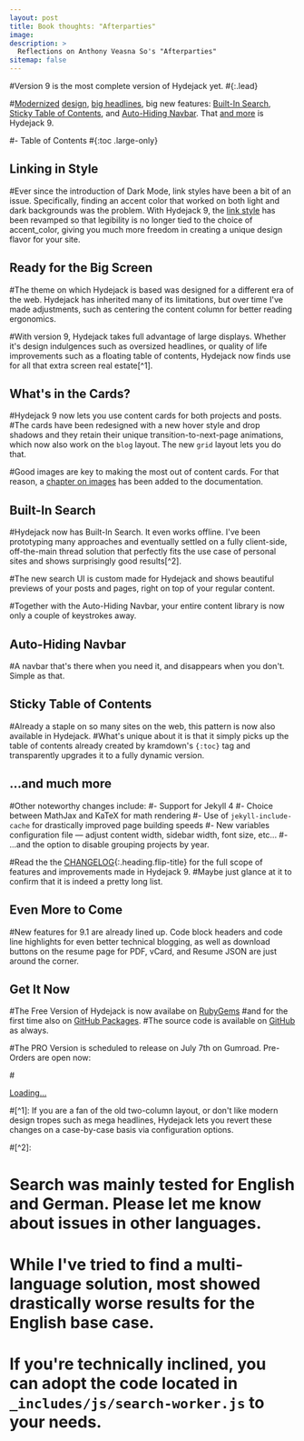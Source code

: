 ```yaml
---
layout: post
title: Book thoughts: "Afterparties"
image: 
description: >
  Reflections on Anthony Veasna So's "Afterparties"
sitemap: false
---
```


#Version 9 is the most complete version of Hydejack yet.
#{:.lead}

#[Modernized](#linking-in-style) [design](#whats-in-the-cards), [big headlines](#ready-for-the-big-screen), big new features: [Built-In Search](#built-in-search), [Sticky Table of Contents](#sticky-table-of-contents), and [Auto-Hiding Navbar](#auto-hiding-navbar). That [and more](#and-much-more) is Hydejack 9.

#- Table of Contents
#{:toc .large-only}

## Linking in Style

#Ever since the introduction of Dark Mode, link styles have been a bit of an issue. Specifically, finding an accent color that worked on both light and dark backgrounds was the problem. With Hydejack 9, the [link style](#linking-in-style) has been revamped so that legibility is no longer tied to the choice of accent_color, giving you much more freedom in creating a unique design flavor for your site.
 
## Ready for the Big Screen

#The theme on which Hydejack is based was designed for a different era of the web. Hydejack has inherited many of its limitations, but over time I've made adjustments, such as centering the content column for better reading ergonomics. 

#With version 9, Hydejack takes full advantage of large displays. Whether it's design indulgences such as oversized headlines, or quality of life improvements such as a floating table of contents, Hydejack now finds use for all that extra screen real estate[^1]. 
 
## What's in the Cards?

#Hydejack 9 now lets you use content cards for both projects and posts. 
#The cards have been redesigned with a new hover style and drop shadows and they retain their unique transition-to-next-page animations, which now also work on the `blog` layout. The new `grid` layout lets you do that.

#Good images are key to making the most out of content cards. For that reason, a [chapter on images](../../docs/basics.md#adding-images) has been added to the documentation.
 
## Built-In Search

#Hydejack now has Built-In Search. It even works offline. I've been prototyping many approaches and eventually settled on a fully client-side, off-the-main thread solution that perfectly fits the use case of personal sites and shows surprisingly good results[^2]. 

#The new search UI is custom made for Hydejack and shows beautiful previews of your posts and pages, right on top of your regular content.

#Together with the Auto-Hiding Navbar, your entire content library is now only a couple of keystrokes away.
 
## Auto-Hiding Navbar

#A navbar that's there when you need it, and disappears when you don't. Simple as that.
 
## Sticky Table of Contents

#Already a staple on so many sites on the web, this pattern is now also available in Hydejack. 
#What's unique about it is that it simply picks up the table of contents already created by kramdown's `{:toc}` tag and transparently upgrades it to a fully dynamic version.
 
## …and much more

#Other noteworthy changes include:
#- Support for Jekyll 4
#- Choice between MathJax and KaTeX for math rendering
#- Use of `jekyll-include-cache` for drastically improved page building speeds
#- New variables configuration file — adjust content width, sidebar width, font size, etc...
#- ...and the option to disable grouping projects by year.

#Read the the [CHANGELOG](../../CHANGELOG.md){:.heading.flip-title} for the full scope of features and improvements made in Hydejack 9.
#Maybe just glance at it to confirm that it is indeed a pretty long list.
 
## Even More to Come

#New features for 9.1 are already lined up. Code block headers and code line highlights for even better technical blogging, as well as download buttons on the resume page for PDF, vCard, and Resume JSON are just around the corner.
 
## Get It Now
#The Free Version of Hydejack is now availabe on [RubyGems](https://rubygems.org/gems/jekyll-theme-hydejack)
#and for the first time also on [GitHub Packages](https://github.com/hydecorp/hydejack/packages). 
#The source code is available on [GitHub](https://github.com/hydecorp/hydejack) as always.

#The PRO Version is scheduled to release on July 7th on Gumroad. Pre-Orders are open now:

#<div class="gumroad-product-embed" data-gumroad-product-id="nuOluY"><a href="https://gumroad.com/l/nuOluY">Loading…</a></div>



#[^1]: If you are a fan of the old two-column layout, or don't like modern design tropes such as mega headlines, Hydejack lets you revert these changes on a case-by-case basis via configuration options.

#[^2]:
#      Search was mainly tested for English and German. Please let me know about issues in other languages. 
#      While I've tried to find a multi-language solution, most showed drastically worse  results for the English base case.
#      If you're technically inclined, you can adopt the code located in `_includes/js/search-worker.js` to your needs.


